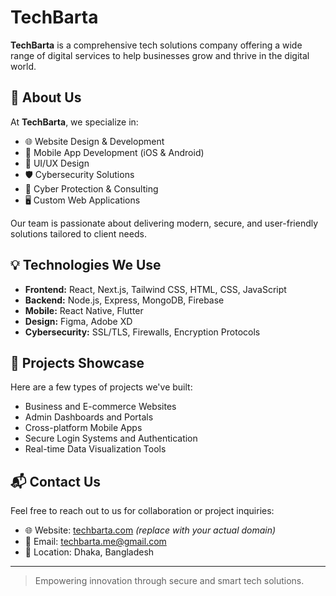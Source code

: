 # TechBarta

**TechBarta** is a comprehensive tech solutions company offering a wide range of digital services to help businesses grow and thrive in the digital world.

## 🚀 About Us

At **TechBarta**, we specialize in:

- 🌐 Website Design & Development  
- 📱 Mobile App Development (iOS & Android)  
- 🎨 UI/UX Design  
- 🛡️ Cybersecurity Solutions  
- 🧠 Cyber Protection & Consulting  
- 🖥️ Custom Web Applications  

Our team is passionate about delivering modern, secure, and user-friendly solutions tailored to client needs.

## 💡 Technologies We Use

- **Frontend:** React, Next.js, Tailwind CSS, HTML, CSS, JavaScript  
- **Backend:** Node.js, Express, MongoDB, Firebase  
- **Mobile:** React Native, Flutter  
- **Design:** Figma, Adobe XD  
- **Cybersecurity:** SSL/TLS, Firewalls, Encryption Protocols  

## 📱 Projects Showcase

Here are a few types of projects we've built:

- Business and E-commerce Websites  
- Admin Dashboards and Portals  
- Cross-platform Mobile Apps  
- Secure Login Systems and Authentication  
- Real-time Data Visualization Tools  

## 📬 Contact Us

Feel free to reach out to us for collaboration or project inquiries:

- 🌐 Website: [techbarta.com](https://techbarta.com) *(replace with your actual domain)*
- 📧 Email: techbarta.me@gmail.com
- 📍 Location: Dhaka, Bangladesh

---

> Empowering innovation through secure and smart tech solutions.

